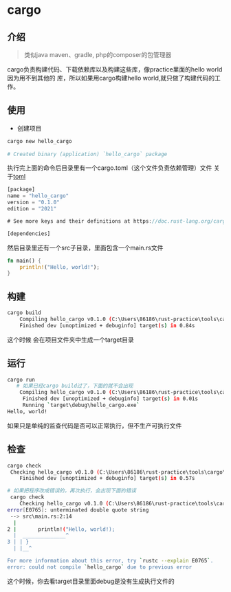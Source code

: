 # cargo
## 介绍
> 类似java maven、gradle, php的composer的包管理器

cargo负责构建代码、下载依赖库以及构建这些库，像practice里面的hello world 因为用不到其他的
库，所以如果用cargo构建hello world,就只做了构建代码的工作。

## 使用
- 创建项目
```bash
cargo new hello_cargo
 
# Created binary (application) `hello_cargo` package
```
执行完上面的命令后目录里有一个cargo.toml（这个文件负责依赖管理）文件
关于[toml](https://toml.io/en/)
```rust
[package]
name = "hello_cargo"
version = "0.1.0"
edition = "2021"

# See more keys and their definitions at https://doc.rust-lang.org/cargo/reference/manifest.html

[dependencies]

```
然后目录里还有一个src子目录，里面包含一个main.rs文件
```rust
fn main() {
    println!("Hello, world!");
}
```

## 构建
```bash
cargo build
    Compiling hello_cargo v0.1.0 (C:\Users\86186\rust-practice\tools\cargo\hello_cargo)
    Finished dev [unoptimized + debuginfo] target(s) in 0.84s

```

这个时候 会在项目文件夹中生成一个target目录
## 运行
```bash
cargo run
   # 如果已经cargo build过了，下面的就不会出现
    Compiling hello_cargo v0.1.0 (C:\Users\86186\rust-practice\tools\cargo\hello_cargo)
     Finished dev [unoptimized + debuginfo] target(s) in 0.01s
     Running `target\debug\hello_cargo.exe`
Hello, world!
```

如果只是单纯的监查代码是否可以正常执行，但不生产可执行文件
## 检查
```bash
cargo check
 Checking hello_cargo v0.1.0 (C:\Users\86186\rust-practice\tools\cargo\hello_cargo)
    Finished dev [unoptimized + debuginfo] target(s) in 0.57s

# 如果把程序改成错误的，再次执行，会出现下面的错误
 cargo check
    Checking hello_cargo v0.1.0 (C:\Users\86186\rust-practice\tools\cargo\hello_cargo)
error[E0765]: unterminated double quote string
 --> src\main.rs:2:14
  |
2 |       println!("Hello, world!);
  |  ______________^
3 | | }
  | |__^

For more information about this error, try `rustc --explain E0765`.
error: could not compile `hello_cargo` due to previous error

```
这个时候，你去看target目录里面debug是没有生成执行文件的
